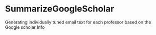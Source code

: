 # SummarizeGoogleScholar
Generating individually tuned email text for each professor based on the Google scholar Info
